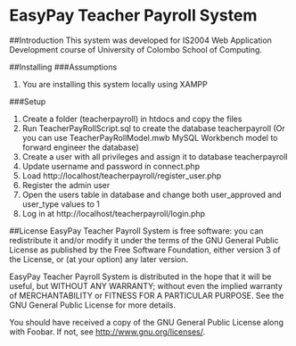 # EasyPay Teacher Payroll System
##Introduction
This system was developed for IS2004 Web Application Development course of University of Colombo School of Computing.

##Installing
###Assumptions
1. You are installing this system locally using XAMPP
 

###Setup
1. Create a folder (teacherpayroll) in htdocs and copy the files 
2. Run TeacherPayRollScript.sql to create the database teacherpayroll (Or you can use TeacherPayRollModel.mwb MySQL Workbench model to forward engineer the database)
3. Create a user with all privileges and assign it to database teacherpayroll
4. Update username and password in connect.php
5. Load http://localhost/teacherpayroll/register_user.php
6. Register the admin user
7. Open the users table in database and change both user_approved and user_type values to 1
8. Log in at http://localhost/teacherpayroll/login.php

##License
EasyPay Teacher Payroll System is free software: you can redistribute it and/or modify it under the terms of the GNU General Public License as published by the Free Software Foundation, either version 3 of the License, or (at your option) any later version.

EasyPay Teacher Payroll System  is distributed in the hope that it will be useful, but WITHOUT ANY WARRANTY; without even the implied warranty of MERCHANTABILITY or FITNESS FOR A PARTICULAR PURPOSE. See the GNU General Public License for more details.

You should have received a copy of the GNU General Public License along with Foobar.  If not, see <http://www.gnu.org/licenses/>.